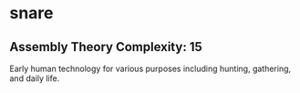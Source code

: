# snare

## Assembly Theory Complexity: 15
Early human technology for various purposes including hunting, gathering, and daily life.
